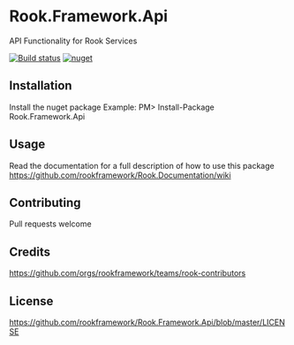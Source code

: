 # Rook.Framework.Api
API Functionality for Rook Services

[![Build status](https://travis-ci.org/rookframework/Rook.Framework.Api.svg?branch=master)](https://travis-ci.org/rookframework/Rook.Framework.Api)
[![nuget](https://img.shields.io/nuget/v/Rook.Framework.Api.svg)](https://www.nuget.org/packages/Rook.Framework.Api/)


## Installation
Install the nuget package
Example:
PM> Install-Package Rook.Framework.Api

## Usage
Read the documentation for a full description of how to use this package
https://github.com/rookframework/Rook.Documentation/wiki

## Contributing
Pull requests welcome

## Credits
https://github.com/orgs/rookframework/teams/rook-contributors

## License
https://github.com/rookframework/Rook.Framework.Api/blob/master/LICENSE


